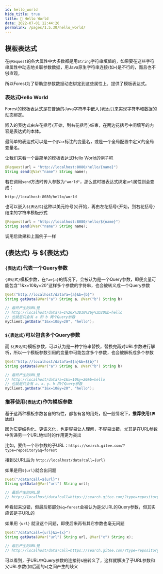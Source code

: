 ```yaml
---
id: hello_world
hide_title: true
title: 🍬 Hello World
date: 2022-07-01 12:44:20
permalink: /pages/1.5.30/hello_world/
---
```


## 模板表达式

在`@Request`的各大属性中大多数都是用`String`字符串填值的，如果要在这些字符串属性中动态地关联参数数据，用Java原生字符串连接(如`+`)是不行的，而且也不够直观。

所以Forest为了帮助您参数数据动态绑定到这些属性上，提供了模板表达式。

### 表达式Hello World

Forest的模板表达式是在普通的Java字符串中嵌入`{表达式}`来实现字符串和数据的动态绑定。

嵌入的表达式由左花括号`{`开始，到右花括号`}`结束，在两边花括号中间填写的内容是表达式的本体。

最简单的表达式可以是一个`@Var`标注的变量名，或是一个全局配置中定义的全局变量名。

让我们来看一个最简单的模板表达式Hello World的例子吧

```java
@Request(url = "http://localhost:8080/hello/{name}")
String send(@Var("name") String name);
```

若在调用`send`方法时传入参数为`"world"`，那么这时被表达式绑定`url`属性则会变成：

    http://localhost:8080/hello/world

也可以嵌入`${表达式}`这种以美元符号(`$`)开始，再由左花括号`{`开始，到右花括号`}`结束的字符串模板形式

```java
@Request(url = "http://localhost:8080/hello/${name}")
String send(@Var("name") String name);
```

调用后效果和上面例子一样

## {表达式} 与 ${表达式}

### `{表达式}`代表一个Query参数

`{表达式}`模板参数，在`?a={a}`的情况下，会被认为是一个Query参数，即便变量可能包含"1&x=10&y=20"这样多个参数的字符串，也会被转义成一个Query参数

```java
@Get("http://localhost/data?a={a}&b={b}")
String getData(@Var("a") String a, @Var("b") String b)
```

```java
// 最终产生的URL是
// http://localhost/data?a=1%26x%3D10%26y%3D20&b=hello
// 也就是只会有 a 和 b 两个Query参数
myClient.getData("1&x=10&y=20", "hello");
```

### `${表达式}`可以包含多个Query参数

而 `${表达式}`模板参数，可以认为是一种字符串替换，替换完再对URL参数进行解析，所以一个模板参数引用的变量中可能包含多个参数，也会被解析成多个参数

```java
@Get("http://localhost/data?a=${a}&b=${b}")
String getData(@Var("a") String a, @Var("b") String b)
```

```java
// 最终产生的URL是
// http://localhost/data?a=1&x=10&y=20&b=hello
// 也就是只会有 a、x、y、b 四个Query参数
myClient.getData("1&x=10&y=20", "hello");
```

### 推荐使用`{表达式}`作为模板参数

基于这两种模板参数各自的特性，都各有各的用处，但一般情况下，<b>推荐使用`{表达式}`</b>

因为它更结构化、更语义化，也更容易让人理解，不容易出错，尤其是在URL参数中传递另一个URL地址时的作用更为突出

比如，要传一个带参数的子URL：`https://search.gitee.com/?type=repository&q=forest`

接到父URL后为 `http://localhost/data?call={url}`

如果是用`${url}`就会出问题

```java
@Get("/data?call=${url}")
String getData(@Var("url") String url);

// 最后产生的URL是
// http://localhost/data?call=https://search.gitee.com/?type=repository&q=forest
```
咋看起来没错，但最后那部分`&q=forest`会被认为是父URL的Query参数，但其实应该是子URL的

如果用 `{url}` 就没这个问题，即使后来再有其它参数也毫无问题

```java
@Get("/data?call={url}&x={x}")
String getData(@Var("url") String url, @Var("x") String x);

// 最后产生的URL是
// http://localhost/data?call=https://search.gitee.com/?type=repository%26q=forest&x=xxx
```

可以看到，子URL中Query参数的连接符`&`被转义了，这样就解决了子URL参数和父URL参数(如后面的`x`)之间产生的歧义

